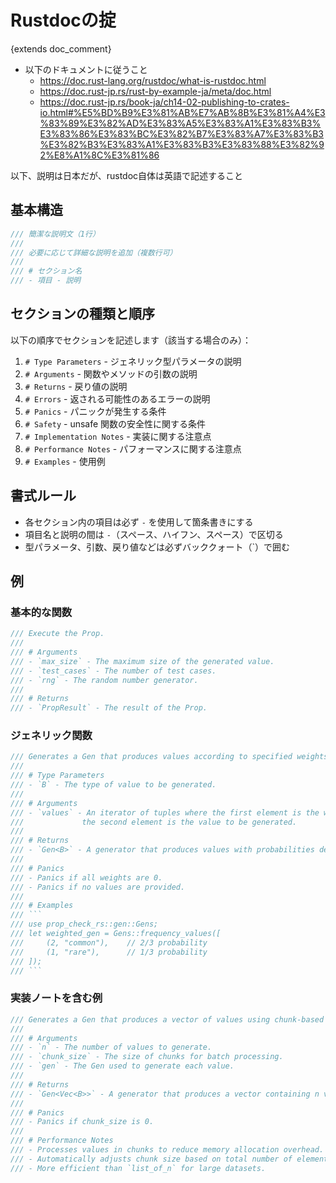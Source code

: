 # Rustdocの掟

{extends doc_comment}

- 以下のドキュメントに従うこと
  - https://doc.rust-lang.org/rustdoc/what-is-rustdoc.html
  - https://doc.rust-jp.rs/rust-by-example-ja/meta/doc.html
  - https://doc.rust-jp.rs/book-ja/ch14-02-publishing-to-crates-io.html#%E5%BD%B9%E3%81%AB%E7%AB%8B%E3%81%A4%E3%83%89%E3%82%AD%E3%83%A5%E3%83%A1%E3%83%B3%E3%83%86%E3%83%BC%E3%82%B7%E3%83%A7%E3%83%B3%E3%82%B3%E3%83%A1%E3%83%B3%E3%83%88%E3%82%92%E8%A1%8C%E3%81%86

以下、説明は日本だが、rustdoc自体は英語で記述すること

## 基本構造

```rust
/// 簡潔な説明文（1行）
///
/// 必要に応じて詳細な説明を追加（複数行可）
///
/// # セクション名
/// - 項目 - 説明
```


## セクションの種類と順序

以下の順序でセクションを記述します（該当する場合のみ）：

1. `# Type Parameters` - ジェネリック型パラメータの説明
2. `# Arguments` - 関数やメソッドの引数の説明
3. `# Returns` - 戻り値の説明
4. `# Errors` - 返される可能性のあるエラーの説明
5. `# Panics` - パニックが発生する条件
6. `# Safety` - unsafe 関数の安全性に関する条件
7. `# Implementation Notes` - 実装に関する注意点
8. `# Performance Notes` - パフォーマンスに関する注意点
9. `# Examples` - 使用例

## 書式ルール

- 各セクション内の項目は必ず `-` を使用して箇条書きにする
- 項目名と説明の間は ` - `（スペース、ハイフン、スペース）で区切る
- 型パラメータ、引数、戻り値などは必ずバッククォート（\`）で囲む

## 例

### 基本的な関数

```rust
/// Execute the Prop.
///
/// # Arguments
/// - `max_size` - The maximum size of the generated value.
/// - `test_cases` - The number of test cases.
/// - `rng` - The random number generator.
///
/// # Returns
/// - `PropResult` - The result of the Prop.
```

### ジェネリック関数

```rust
/// Generates a Gen that produces values according to specified weights.
///
/// # Type Parameters
/// - `B` - The type of value to be generated.
///
/// # Arguments
/// - `values` - An iterator of tuples where the first element is the weight (u32) and
///             the second element is the value to be generated.
///
/// # Returns
/// - `Gen<B>` - A generator that produces values with probabilities determined by their weights.
///
/// # Panics
/// - Panics if all weights are 0.
/// - Panics if no values are provided.
///
/// # Examples
/// ```
/// use prop_check_rs::gen::Gens;
/// let weighted_gen = Gens::frequency_values([
///     (2, "common"),    // 2/3 probability
///     (1, "rare"),      // 1/3 probability
/// ]);
/// ```
```

### 実装ノートを含む例

```rust
/// Generates a Gen that produces a vector of values using chunk-based processing for better performance.
///
/// # Arguments
/// - `n` - The number of values to generate.
/// - `chunk_size` - The size of chunks for batch processing.
/// - `gen` - The Gen used to generate each value.
///
/// # Returns
/// - `Gen<Vec<B>>` - A generator that produces a vector containing n values.
///
/// # Panics
/// - Panics if chunk_size is 0.
///
/// # Performance Notes
/// - Processes values in chunks to reduce memory allocation overhead.
/// - Automatically adjusts chunk size based on total number of elements.
/// - More efficient than `list_of_n` for large datasets.
```